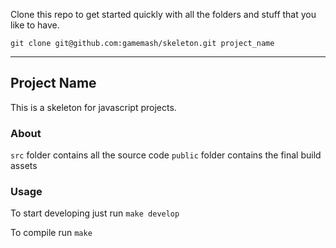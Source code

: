 Clone this repo to get started quickly with all the folders and stuff that you like to have.

```
git clone git@github.com:gamemash/skeleton.git project_name
```

--------------------------------------------------------------

Project Name
------------

This is a skeleton for javascript projects.


### About


`src` folder contains all the source code
`public` folder contains the final build assets

### Usage

To start developing just run `make develop`

To compile run `make`